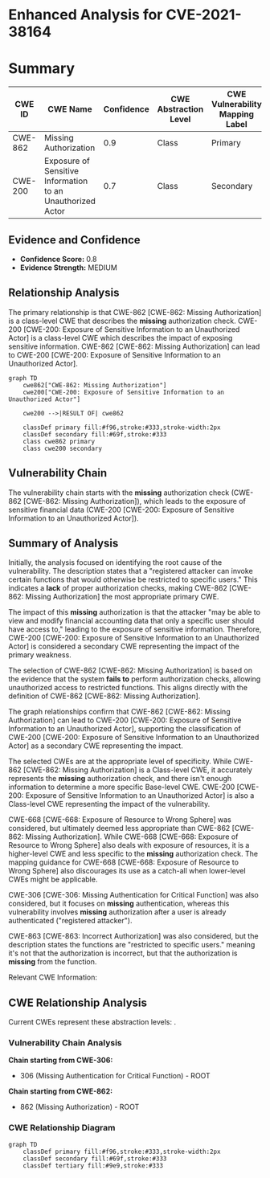 # Enhanced Analysis for CVE-2021-38164

# Summary
| CWE ID | CWE Name | Confidence | CWE Abstraction Level | CWE Vulnerability Mapping Label | CWE-Vulnerability Mapping Notes |
|---|---|---|---|---|---|
| CWE-862 | Missing Authorization | 0.9 | Class | Primary | Allowed-with-Review |
| CWE-200 | Exposure of Sensitive Information to an Unauthorized Actor | 0.7 | Class | Secondary | Discouraged |

## Evidence and Confidence

*   **Confidence Score:** 0.8
*   **Evidence Strength:** MEDIUM

## Relationship Analysis
The primary relationship is that CWE-862 [CWE-862: Missing Authorization] is a class-level CWE that describes the **missing** authorization check. CWE-200 [CWE-200: Exposure of Sensitive Information to an Unauthorized Actor] is a class-level CWE which describes the impact of exposing sensitive information. CWE-862 [CWE-862: Missing Authorization] can lead to CWE-200 [CWE-200: Exposure of Sensitive Information to an Unauthorized Actor].

```mermaid
graph TD
    cwe862["CWE-862: Missing Authorization"]
    cwe200["CWE-200: Exposure of Sensitive Information to an Unauthorized Actor"]
    
    cwe200 -->|RESULT OF| cwe862
    
    classDef primary fill:#f96,stroke:#333,stroke-width:2px
    classDef secondary fill:#69f,stroke:#333
    class cwe862 primary
    class cwe200 secondary
```

## Vulnerability Chain
The vulnerability chain starts with the **missing** authorization check (CWE-862 [CWE-862: Missing Authorization]), which leads to the exposure of sensitive financial data (CWE-200 [CWE-200: Exposure of Sensitive Information to an Unauthorized Actor]).

## Summary of Analysis
Initially, the analysis focused on identifying the root cause of the vulnerability. The description states that a "registered attacker can invoke certain functions that would otherwise be restricted to specific users." This indicates a **lack** of proper authorization checks, making CWE-862 [CWE-862: Missing Authorization] the most appropriate primary CWE.

The impact of this **missing** authorization is that the attacker "may be able to view and modify financial accounting data that only a specific user should have access to," leading to the exposure of sensitive information. Therefore, CWE-200 [CWE-200: Exposure of Sensitive Information to an Unauthorized Actor] is considered a secondary CWE representing the impact of the primary weakness.

The selection of CWE-862 [CWE-862: Missing Authorization] is based on the evidence that the system **fails to** perform authorization checks, allowing unauthorized access to restricted functions. This aligns directly with the definition of CWE-862 [CWE-862: Missing Authorization].

The graph relationships confirm that CWE-862 [CWE-862: Missing Authorization] can lead to CWE-200 [CWE-200: Exposure of Sensitive Information to an Unauthorized Actor], supporting the classification of CWE-200 [CWE-200: Exposure of Sensitive Information to an Unauthorized Actor] as a secondary CWE representing the impact.

The selected CWEs are at the appropriate level of specificity. While CWE-862 [CWE-862: Missing Authorization] is a Class-level CWE, it accurately represents the **missing** authorization check, and there isn't enough information to determine a more specific Base-level CWE. CWE-200 [CWE-200: Exposure of Sensitive Information to an Unauthorized Actor] is also a Class-level CWE representing the impact of the vulnerability.

CWE-668 [CWE-668: Exposure of Resource to Wrong Sphere] was considered, but ultimately deemed less appropriate than CWE-862 [CWE-862: Missing Authorization]. While CWE-668 [CWE-668: Exposure of Resource to Wrong Sphere] also deals with exposure of resources, it is a higher-level CWE and less specific to the **missing** authorization check. The mapping guidance for CWE-668 [CWE-668: Exposure of Resource to Wrong Sphere] also discourages its use as a catch-all when lower-level CWEs might be applicable.

CWE-306 [CWE-306: Missing Authentication for Critical Function] was also considered, but it focuses on **missing** authentication, whereas this vulnerability involves **missing** authorization after a user is already authenticated ("registered attacker").

CWE-863 [CWE-863: Incorrect Authorization] was also considered, but the description states the functions are "restricted to specific users." meaning it's not that the authorization is incorrect, but that the authorization is **missing** from the function.

Relevant CWE Information:


## CWE Relationship Analysis

Current CWEs represent these abstraction levels: .


### Vulnerability Chain Analysis

**Chain starting from CWE-306:**
- 306 (Missing Authentication for Critical Function) - ROOT


**Chain starting from CWE-862:**
- 862 (Missing Authorization) - ROOT



### CWE Relationship Diagram

```mermaid
graph TD
    classDef primary fill:#f96,stroke:#333,stroke-width:2px
    classDef secondary fill:#69f,stroke:#333
    classDef tertiary fill:#9e9,stroke:#333
```